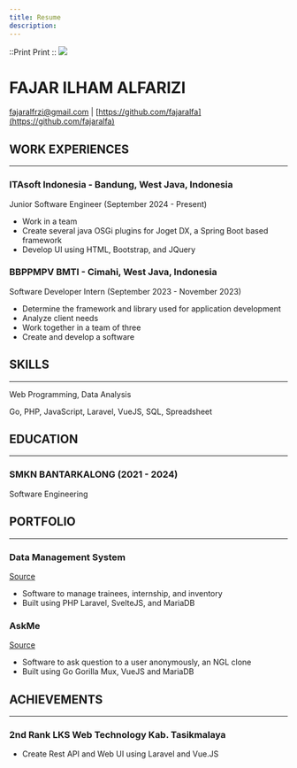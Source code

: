 ```yaml
---
title: Resume
description:
---
```


::Print
Print
::
<img src="img/me.jpg" class="w-[8rem] float-right"></img>

FAJAR ILHAM ALFARIZI
====================

[fajaralfrzi@gmail.com](mailto:fajaralfrzi@gmail.com) | [https://github.com/fajaralfa](https://github.com/fajaralfa)

WORK EXPERIENCES
----------------

* * *

### ITAsoft Indonesia - Bandung, West Java, Indonesia

Junior Software Engineer (September 2024 - Present)

*   Work in a team
*   Create several java OSGi plugins for Joget DX, a Spring Boot based framework
*   Develop UI using HTML, Bootstrap, and JQuery

### BBPPMPV BMTI - Cimahi, West Java, Indonesia

Software Developer Intern (September 2023 - November 2023)

*   Determine the framework and library used for application development
*   Analyze client needs
*   Work together in a team of three
*   Create and develop a software

SKILLS
------

* * *

Web Programming, Data Analysis

Go, PHP, JavaScript, Laravel, VueJS, SQL, Spreadsheet

EDUCATION
---------

* * *

### **SMKN BANTARKALONG (2021 - 2024)**

Software Engineering

PORTFOLIO
---------

* * *

### Data Management System

[Source](https://github.com/fajaralfa/manajemen-data-bbppmpv-bmti)

*   Software to manage trainees, internship, and inventory
*   Built using PHP Laravel, SvelteJS, and MariaDB

### AskMe
[Source](https://github.com/fajaralfa/askme)

*   Software to ask question to a user anonymously, an NGL clone
*   Built using Go Gorilla Mux, VueJS and MariaDB

ACHIEVEMENTS
------------

* * *

### 2nd Rank LKS Web Technology Kab. Tasikmalaya

*   Create Rest API and Web UI using Laravel and Vue.JS